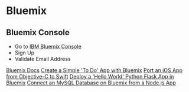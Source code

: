 # Bluemix

## Bluemix Console

- Go to [IBM Bluemix Console](https://console.ng.bluemix.net/)
- Sign Up
- Validate Email Address

[Bluemix Docs](https://www.ng.bluemix.net/docs/#)
[Create a Simple 'To Do' App with Bluemix](https://github.com/IBM-Bluemix/todo-apps)
[Port an iOS App from Objective-C to Swift](http://www.ibm.com/developerworks/library/mo-bluemix-swift-app/index.html)
[Deploy a 'Hello World' Python Flask App in Bluemix](https://developer.ibm.com/bluemix/2015/03/30/simple-hello-world-python-app-using-flask/)
[Connect an MySQL Database on Bluemix from a Node.js App](https://github.com/ibmjstart/bluemix-node-mysql-uploader)